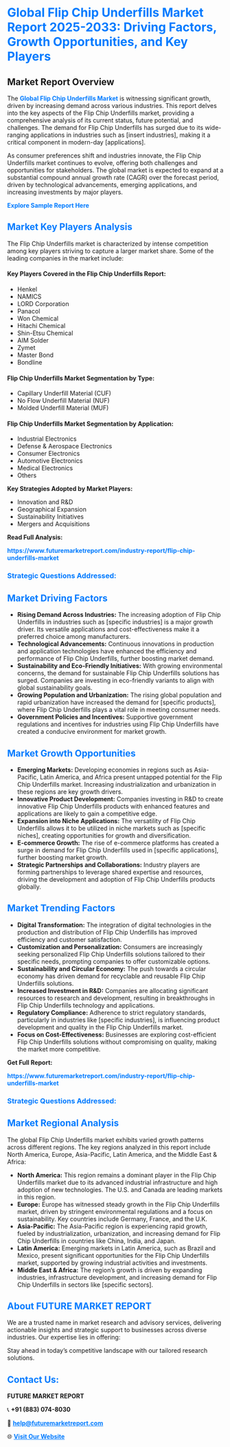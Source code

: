 <h1 style="color: #007BFF;">Global Flip Chip Underfills Market Report 2025-2033: Driving Factors, Growth Opportunities, and Key Players</h1>

<section id="overview">
<h2>Market Report Overview</h2>
<p>The <a href="https://www.futuremarketreport.com/industry-report/flip-chip-underfills-market" style="color: #007BFF; text-decoration: none;"><strong>Global Flip Chip Underfills Market</strong></a> is witnessing significant growth, driven by increasing demand across various industries. This report delves into the key aspects of the Flip Chip Underfills market, providing a comprehensive analysis of its current status, future potential, and challenges. The demand for Flip Chip Underfills has surged due to its wide-ranging applications in industries such as [insert industries], making it a critical component in modern-day [applications].</p>
<p>As consumer preferences shift and industries innovate, the Flip Chip Underfills market continues to evolve, offering both challenges and opportunities for stakeholders. The global market is expected to expand at a substantial compound annual growth rate (CAGR) over the forecast period, driven by technological advancements, emerging applications, and increasing investments by major players.</p>
</section>

<section id="overview">
<p><a href="https://www.futuremarketreport.com/request-sample/reportId=41767" style="color: #007BFF; text-decoration: none;"><strong>Explore Sample Report Here</strong></a></p>
</section>

<section id="key-players">
<h2 style="color: #007BFF;">Market Key Players Analysis</h2>
<p>The Flip Chip Underfills market is characterized by intense competition among key players striving to capture a larger market share. Some of the leading companies in the market include:</p>
<h4>Key Players Covered in the Flip Chip Underfills Report:</h4>
<ul><li>Henkel</li><li>NAMICS</li><li>LORD Corporation</li><li>Panacol</li><li>Won Chemical</li><li>Hitachi Chemical</li><li>Shin-Etsu Chemical</li><li>AIM Solder</li><li>Zymet</li><li>Master Bond</li><li>Bondline</li></ul>
<h4>Flip Chip Underfills Market Segmentation by Type:</h4>
<ul><li>Capillary Underfill Material (CUF)</li><li>No Flow Underfill Material (NUF)</li><li>Molded Underfill Material (MUF)</li></ul>

<h4>Flip Chip Underfills Market Segmentation by Application:</h4>
<ul><li>Industrial Electronics</li><li>Defense &amp; Aerospace Electronics</li><li>Consumer Electronics</li><li>Automotive Electronics</li><li>Medical Electronics</li><li>Others</li></ul>
<p><strong>Key Strategies Adopted by Market Players:</strong></p>
<ul>
<li>Innovation and R&D</li>
<li>Geographical Expansion</li>
<li>Sustainability Initiatives</li>
<li>Mergers and Acquisitions</li>
</ul>
</section>

<section>
<p><strong>Read Full Analysis: </strong></p><a href="https://www.futuremarketreport.com/industry-report/flip-chip-underfills-market" style="color: #007BFF; text-decoration: none;"><strong>https://www.futuremarketreport.com/industry-report/flip-chip-underfills-market</strong></a>
<h3 style="color: #007BFF;">Strategic Questions Addressed:</h3>
</section>

<section id="driving-factors">
<h2 style="color: #007BFF;">Market Driving Factors</h2>
<ul>
<li><strong>Rising Demand Across Industries:</strong> The increasing adoption of Flip Chip Underfills in industries such as [specific industries] is a major growth driver. Its versatile applications and cost-effectiveness make it a preferred choice among manufacturers.</li>
<li><strong>Technological Advancements:</strong> Continuous innovations in production and application technologies have enhanced the efficiency and performance of Flip Chip Underfills, further boosting market demand.</li>
<li><strong>Sustainability and Eco-Friendly Initiatives:</strong> With growing environmental concerns, the demand for sustainable Flip Chip Underfills solutions has surged. Companies are investing in eco-friendly variants to align with global sustainability goals.</li>
<li><strong>Growing Population and Urbanization:</strong> The rising global population and rapid urbanization have increased the demand for [specific products], where Flip Chip Underfills plays a vital role in meeting consumer needs.</li>
<li><strong>Government Policies and Incentives:</strong> Supportive government regulations and incentives for industries using Flip Chip Underfills have created a conducive environment for market growth.</li>
</ul>
</section>

<section id="growth-opportunities">
<h2 style="color: #007BFF;">Market Growth Opportunities</h2>
<ul>
<li><strong>Emerging Markets:</strong> Developing economies in regions such as Asia-Pacific, Latin America, and Africa present untapped potential for the Flip Chip Underfills market. Increasing industrialization and urbanization in these regions are key growth drivers.</li>
<li><strong>Innovative Product Development:</strong> Companies investing in R&D to create innovative Flip Chip Underfills products with enhanced features and applications are likely to gain a competitive edge.</li>
<li><strong>Expansion into Niche Applications:</strong> The versatility of Flip Chip Underfills allows it to be utilized in niche markets such as [specific niches], creating opportunities for growth and diversification.</li>
<li><strong>E-commerce Growth:</strong> The rise of e-commerce platforms has created a surge in demand for Flip Chip Underfills used in [specific applications], further boosting market growth.</li>
<li><strong>Strategic Partnerships and Collaborations:</strong> Industry players are forming partnerships to leverage shared expertise and resources, driving the development and adoption of Flip Chip Underfills products globally.</li>
</ul>
</section>

<section id="trending-factors">
<h2 style="color: #007BFF;">Market Trending Factors</h2>
<ul>
<li><strong>Digital Transformation:</strong> The integration of digital technologies in the production and distribution of Flip Chip Underfills has improved efficiency and customer satisfaction.</li>
<li><strong>Customization and Personalization:</strong> Consumers are increasingly seeking personalized Flip Chip Underfills solutions tailored to their specific needs, prompting companies to offer customizable options.</li>
<li><strong>Sustainability and Circular Economy:</strong> The push towards a circular economy has driven demand for recyclable and reusable Flip Chip Underfills solutions.</li>
<li><strong>Increased Investment in R&D:</strong> Companies are allocating significant resources to research and development, resulting in breakthroughs in Flip Chip Underfills technology and applications.</li>
<li><strong>Regulatory Compliance:</strong> Adherence to strict regulatory standards, particularly in industries like [specific industries], is influencing product development and quality in the Flip Chip Underfills market.</li>
<li><strong>Focus on Cost-Effectiveness:</strong> Businesses are exploring cost-efficient Flip Chip Underfills solutions without compromising on quality, making the market more competitive.</li>
</ul>
</section>

<section>
<p><strong>Get Full Report: </strong></p><a href="https://www.futuremarketreport.com/industry-report/flip-chip-underfills-market" style="color: #007BFF; text-decoration: none;"><strong>https://www.futuremarketreport.com/industry-report/flip-chip-underfills-market</strong></a>
<h3 style="color: #007BFF;">Strategic Questions Addressed:</h3>
</section>


<section id="regional-analysis">
<h2 style="color: #007BFF;">Market Regional Analysis</h2>
<p>The global Flip Chip Underfills market exhibits varied growth patterns across different regions. The key regions analyzed in this report include North America, Europe, Asia-Pacific, Latin America, and the Middle East & Africa:</p>
<ul>
<li><strong>North America:</strong> This region remains a dominant player in the Flip Chip Underfills market due to its advanced industrial infrastructure and high adoption of new technologies. The U.S. and Canada are leading markets in this region.</li>
<li><strong>Europe:</strong> Europe has witnessed steady growth in the Flip Chip Underfills market, driven by stringent environmental regulations and a focus on sustainability. Key countries include Germany, France, and the U.K.</li>
<li><strong>Asia-Pacific:</strong> The Asia-Pacific region is experiencing rapid growth, fueled by industrialization, urbanization, and increasing demand for Flip Chip Underfills in countries like China, India, and Japan.</li>
<li><strong>Latin America:</strong> Emerging markets in Latin America, such as Brazil and Mexico, present significant opportunities for the Flip Chip Underfills market, supported by growing industrial activities and investments.</li>
<li><strong>Middle East & Africa:</strong> The region’s growth is driven by expanding industries, infrastructure development, and increasing demand for Flip Chip Underfills in sectors like [specific sectors].</li>
</ul>
</section>

<footer>
<h2 style="color: #007BFF;">About FUTURE MARKET REPORT</h2>
<p>We are a trusted name in market research and advisory services, delivering actionable insights and strategic support to businesses across diverse industries. Our expertise lies in offering:</p>

<p>Stay ahead in today’s competitive landscape with our tailored research solutions.</p>

<h2 style="color: #007BFF;">Contact Us:</h2>
<p><strong>FUTURE MARKET REPORT</strong></p>
<p>📞 <strong>+91 (883) 074-8030</strong></p>
<p>📧 <strong><a href="mailto:help@futuremarketreport.com" style="color: #007BFF;">help@futuremarketreport.com</a></strong></p>
<p>🌐 <strong><a href="https://www.futuremarketreport.com/" style="color: #007BFF;">Visit Our Website</a></strong></p>
</footer>